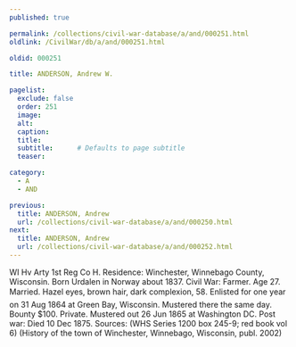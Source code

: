 ```yaml
---
published: true

permalink: /collections/civil-war-database/a/and/000251.html
oldlink: /CivilWar/db/a/and/000251.html

oldid: 000251

title: ANDERSON, Andrew W.

pagelist:
  exclude: false
  order: 251
  image: 
  alt:
  caption:
  title:
  subtitle:      # Defaults to page subtitle
  teaser:

category: 
  - A 
  - AND

previous:
  title: ANDERSON, Andrew
  url: /collections/civil-war-database/a/and/000250.html  
next:
  title: ANDERSON, Andrew
  url: /collections/civil-war-database/a/and/000252.html   
---
```

WI Hv Arty 1st Reg Co H. Residence: Winchester, Winnebago County, Wisconsin. Born Urdalen in Norway about 1837. Civil War: Farmer. Age 27. Married. Hazel eyes, brown hair, dark complexion, 5&#146;8&#148;. Enlisted for one year on 31 Aug 1864 at Green Bay, Wisconsin. Mustered there the same day. Bounty $100. Private. Mustered out 26 Jun 1865 at Washington DC. Post war: Died 10 Dec 1875. Sources: (WHS Series 1200 box 245-9; red book vol 6) (History of the town of Winchester, Winnebago, Wisconsin, publ. 2002)